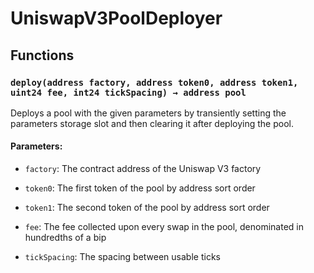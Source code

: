 # UniswapV3PoolDeployer





## Functions

### `deploy(address factory, address token0, address token1, uint24 fee, int24 tickSpacing) → address pool`
Deploys a pool with the given parameters by transiently setting the parameters storage slot and then
clearing it after deploying the pool.


#### Parameters:
- `factory`: The contract address of the Uniswap V3 factory

- `token0`: The first token of the pool by address sort order

- `token1`: The second token of the pool by address sort order

- `fee`: The fee collected upon every swap in the pool, denominated in hundredths of a bip

- `tickSpacing`: The spacing between usable ticks




